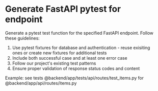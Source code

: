 # Generate FastAPI pytest for endpoint

Generate a pytest test function for the specified FastAPI endpoint. Follow these guidelines:

1. Use pytest fixtures for database and authentication - reuse exisiting ones or create new fixtures for additional tests
2. Include both successful case and at least one error case
3. Follow our project's existing test patterns
4. Ensure proper validation of response status codes and content

Example: see tests @backend/app/tests/api/routes/test_items.py for @backend/app/api/routes/items.py
